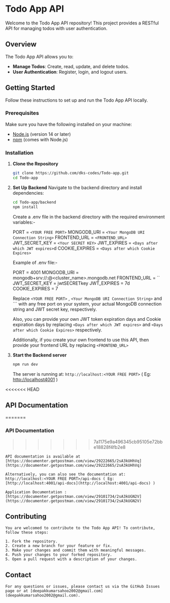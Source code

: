 # Todo App API

Welcome to the Todo App API repository! This project provides a RESTful API for managing todos with user authentication.

## Overview

The Todo App API allows you to:
- **Manage Todos**: Create, read, update, and delete todos.
- **User Authentication**: Register, login, and logout users.

## Getting Started

Follow these instructions to set up and run the Todo App API locally.

### Prerequisites

Make sure you have the following installed on your machine:
- [Node.js](https://nodejs.org/) (version 14 or later)
- [npm](https://www.npmjs.com/) (comes with Node.js)

### Installation

1. **Clone the Repository**
   ```sh
   git clone https://github.com/dks-codes/Todo-app.git
   cd Todo-app
   ```

2. **Set Up Backend**
    Navigate to the backend directory and install dependencies:

    ```sh
    cd Todo-app/backend
    npm install
    ```

    Create a .env file in the backend directory with the required environment variables:-

    PORT = `<YOUR FREE PORT>`
    MONGODB_URI = `<Your MongoDB URI Connection String>`
    FRONTEND_URL = `<FRONTEND_URL>`
    JWT_SECRET_KEY = `<Your SECRET KEY>`
    JWT_EXPIRES = `<Days after which JWT expires>`d
    COOKIE_EXPIRES = `<Days after which Cookie Expires>`

    Example of .env file:-

    PORT = 4001
    MONGODB_URI = mongodb+srv://<username>:<password>@<cluster_name>.mongodb.net
    FRONTEND_URL = ``
    JWT_SECRET_KEY = jwtSECRETkey
    JWT_EXPIRES = 7d
    COOKIE_EXPIRES = 7

    Replace `<YOUR FREE PORT>` , `<Your MongoDB URI Connection String>` and ``<Your SECRET KEY>` with any free port on your system, your actual MongoDB connection string and JWT secret key, respectively.

    Also, you can provide your own JWT token expiration days and Cookie expiration days by replacing `<Days after which JWT expires>` and `<Days after which Cookie Expires>` respectively.

    Additionally, if you create your own frontend to use this API, then provide your frontend URL by replacing `<FRONTEND_URL>`

3. **Start the Backend server**

    ```sh
    npm run dev
    ```

    The server is running at: `http://localhost:<YOUR FREE PORT>` ( Eg: [http://localhost4001](http://localhost4001) )

<<<<<<< HEAD
## API Documentation
=======
### API Documentation
>>>>>>> 7a1175e9a496345cb95105e72bbe18828f4fb2e8

    API documentation is available at [https://documenter.getpostman.com/view/29222665/2sA3kUHhVq](https://documenter.getpostman.com/view/29222665/2sA3kUHhVq)

    Alternatively, you can also see the documentation at: http://localhost:<YOUR FREE PORT>/api-docs ( Eg: [http://localhost:4001/api-docs](http://localhost:4001/api-docs) )

    Application Documentation : [https://documenter.getpostman.com/view/29101734/2sA3kUGN2V](https://documenter.getpostman.com/view/29101734/2sA3kUGN2V)

## Contributing
    
    You are welcomed to contribute to the Todo App API! To contribute, follow these steps:

    1. Fork the repository.
    2. Create a new branch for your feature or fix.
    3. Make your changes and commit them with meaningful messages.
    4. Push your changes to your forked repository.
    5. Open a pull request with a description of your changes.

## Contact

    For any questions or issues, please contact us via the GitHub Issues page or at [deepakkumarsahoo2002@gmail.com](deepakkumarsahoo2002@gmail.com).
